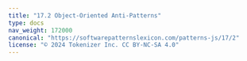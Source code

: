 ```yaml
---
title: "17.2 Object-Oriented Anti-Patterns"
type: docs
nav_weight: 172000
canonical: "https://softwarepatternslexicon.com/patterns-js/17/2"
license: "© 2024 Tokenizer Inc. CC BY-NC-SA 4.0"
---
```

